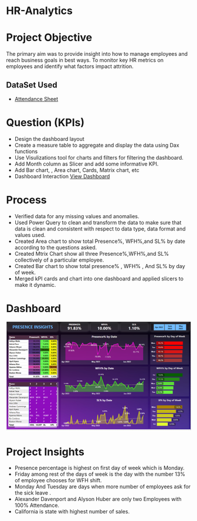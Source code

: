 # HR-Analytics

# Project Objective
The primary aim was to provide insight into how to manage employees and reach business goals in best ways. To monitor key HR metrics on employees and identify what factors impact attrition.
## DataSet Used 
 - <a href="https://github.com/Alazizu6798/HR-Analytics/blob/main/Attendance%20Sheet%202022-2023_Masked.xlsx">Attendance Sheet</a>
# Question (KPIs)

- Design the dashboard layout
- Create a measure table to aggregate and display the data using Dax functions
- Use Visulizations tool for charts and filters for filtering the dashboard.
- Add Month column as Slicer and add some informative KPI.
- Add Bar chart, , Area chart, Cards, Matrix chart, etc
- Dashboard Interaction <a href="https://github.com/Alazizu6798/HR-Analytics/blob/main/Screenshot%202025-03-18%20144815.png">View Dashboard</a>

# Process
- Verified data for any missing values and anomalies.
- Used Power Query to clean and transform the data to make sure that data is clean and consistent with respect to data type, data format and values used.
- Created Area chart to show total Presence%, WFH%,and SL% by date according to the questions asked.
- Created Mtrix Chart show all three Presence%,WFH%,and SL% collectively of a particular employee.
- Created Bar chart to show total presence% , WFH% , And SL% by day of week.
- Merged kPI cards and chart into one dashboard and applied slicers to make it dynamic.

# Dashboard
![Screenshot(495)](https://github.com/Alazizu6798/HR-Analytics/blob/main/Screenshot%202025-03-18%20144815.png)

# Project Insights 
- Presence percentage is highest on first day of week which is Monday.
- Friday among rest of the days of week is the day with the number 13% of employee chooses for WFH shift.
- Monday And Tuesday are days when more number of employees ask for the sick leave .
- Alexander Davenport and Alyson Huber are only two Employees with 100% Attendance.
- California is state with highest number of sales.

 



